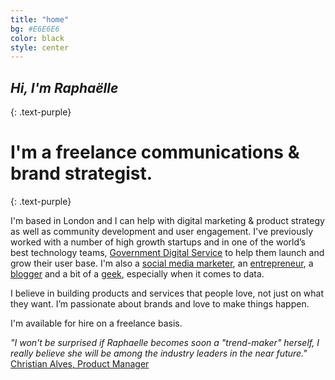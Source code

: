 ```yaml
---
title: "home"
bg: #E6E6E6
color: black
style: center
---
```


## *Hi, I'm Raphaëlle*
{: .text-purple}

<div class="circular"></div>

# I'm a freelance communications & brand strategist.
{: .text-purple}

I'm based in London and I can help with digital marketing & product strategy as well as community development and user engagement. I've previously worked with a number of high growth startups and in one of the world’s best technology teams, [Government Digital Service](https://gds.blog.gov.uk/about/) to help them launch and grow their user base. I'm also a [social media marketer](https://www.instagram.com/raphaelleheaf/), an [entrepreneur](https://uk.linkedin.com/in/raphaelleheaf), a [blogger](http://nevercinderella.com/) and a bit of a [geek](https://github.com/raphaelleheaf), especially when it comes to data. 

I believe in building products and services that people love, not just on what they want. I’m passionate about brands and love to make things happen.

I'm available for hire on a freelance basis.

*"I won't be surprised if Raphaelle becomes soon a "trend-maker" herself, I really believe she will be among the industry leaders in the near future."* [Christian Alves, Product Manager](https://uk.linkedin.com/in/raphaelleheaf)

